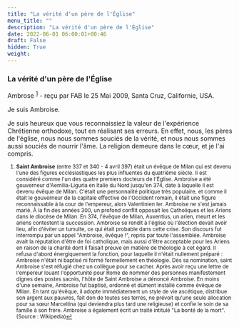 ```yaml
---
title: "La vérité d'un père de l'Église"
menu_title: ""
description: "La vérité d'un père de l'Église"
date: 2022-06-01 06:00:01+00:46
draft: False
hidden: True
weight:
---
```

### La vérité d'un père de l'Église

Ambrose <sup id="a1">[1](#f1)</sup> - reçu par FAB le 25 Mai 2009, Santa Cruz, Californie, USA.

Je suis Ambroise.

Je suis heureux que vous reconnaissiez la valeur de l'expérience Chrétienne orthodoxe, tout en réalisant ses erreurs. En effet, nous, les pères de l'église, nous nous sommes souciés de la vérité, et nous nous sommes aussi souciés de nourrir l'âme. La religion demeure dans le cœur, et je l'ai compris.
<small>

1. <large id="f1"> **Saint Ambroise** (entre 337 et 340 - 4 avril 397) était un évêque de Milan qui est devenu l'une des figures ecclésiastiques les plus influentes du quatrième siècle. Il est considéré comme l'un des quatre premiers docteurs de l'Église. Ambroise a été gouverneur d'Aemilia-Liguria en Italie du Nord jusqu'en 374, date à laquelle il est devenu évêque de Milan. C'était une personnalité politique très populaire, et comme il était le gouverneur de la capitale effective de l'Occident romain, il était une figure reconnaissable à la cour de l'empereur, alors Valentinien Ier. Ambroise ne s'est jamais marié. À la fin des années 300, un profond conflit opposait les Catholiques et les Ariens dans le diocèse de Milan. En 374, l'évêque de Milan, Auxentius, un arien, meurt et les ariens contestent la succession. Ambroise se rendit à l'église où l'élection devait avoir lieu, afin d'éviter un tumulte, ce qui était probable dans cette crise. Son discours fut interrompu par un appel "Ambroise, évêque !", repris par toute l'assemblée. Ambroise avait la réputation d'être de foi catholique, mais aussi d'être acceptable pour les Ariens en raison de la charité dont il faisait preuve en matière de théologie à cet égard. Il refusa d'abord énergiquement la fonction, pour laquelle il n'était nullement préparé : Ambroise n'était ni baptisé ni formé formellement en théologie. Dès sa nomination, saint Ambroise s'est réfugié chez un collègue pour se cacher. Après avoir reçu une lettre de l'empereur louant l'opportunité pour Rome de nommer des personnes manifestement dignes des postes sacrés, l'hôte de Saint Ambroise a dénoncé Ambroise. En moins d'une semaine, Ambroise fut baptisé, ordonné et dûment installé comme évêque de Milan. En tant qu'évêque, il adopte immédiatement un style de vie ascétique, distribue son argent aux pauvres, fait don de toutes ses terres, ne prévoit qu'une seule allocation pour sa sœur Marcellina (qui deviendra plus tard une religieuse) et confie le soin de sa famille à son frère. Ambroise a également écrit un traité intitulé "La bonté de la mort". (Source : Wikipedia)[↩](#a1)
